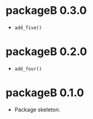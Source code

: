 # packageB 0.3.0

* `add_five()`

# packageB 0.2.0

* `add_four()`

# packageB 0.1.0

* Package skeleton.
